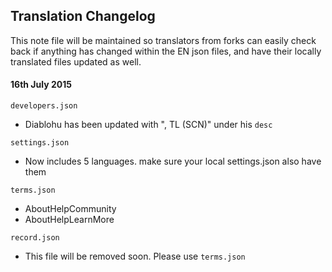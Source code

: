 ## Translation Changelog
This note file will be maintained so translators from forks can easily check back if anything has changed within the EN json files, and have their locally translated files updated as well.

#### 16th July 2015

`developers.json`
* Diablohu has been updated with ", TL (SCN)" under his `desc`

`settings.json`
* Now includes 5 languages. make sure your local settings.json also have them
	
`terms.json`
* AboutHelpCommunity
* AboutHelpLearnMore

`record.json`
* This file will be removed soon. Please use `terms.json`